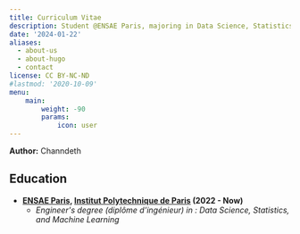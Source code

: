 ```yaml
---
title: Curriculum Vitae
description: Student @ENSAE Paris, majoring in Data Science, Statistics, and Machine Learning.
date: '2024-01-22'
aliases:
  - about-us
  - about-hugo
  - contact
license: CC BY-NC-ND
#lastmod: '2020-10-09'
menu:
    main: 
        weight: -90
        params:
            icon: user
---
```


**Author:** Channdeth

## Education

- **[ENSAE Paris,](https://www.ensae.fr/) [Institut Polytechnique de Paris](https://www.ip-paris.fr/en) (2022 - Now)**
  - *Engineer's degree (diplôme d’ingénieur) in : Data Science, Statistics, and Machine Learning*
  <!--- *Expected Graduation Date: [Month, Year]*
- **[Institute of Technology of Cambodia](https://itc.edu.kh/) (2019-2022)** 
    - *Engineering Program: 3 years of formation in mathematics, physics, and information.*
    - *Admitted to ENSAE Paris through a competitive examination by IP_Paris at the end of 2021.*

## Work Experience

### [Paris Partners Softwares](https://www.parispartners.com/)
- *Position: AI engineer Intern*
- *Duration: June 2023- September 2023*
- *Description:*
    - Study Difference large language model and application.
    - Build a system by using chat models( GPT3.5, LLama2) that evaluate resumes based on a job description and provides a list of qualified and disqualified candidates with the reasons for each decision.

## Skills

| Category              | Skills                                         |
|-----------------------|------------------------------------------------|
| Programming Languages | Python, R Programming, Stata                   |
| Databases             | SQL                                            |
| Development Tools     | Visual Studio Code, Git                         |
| OS and Software       | Windows, Mac OS X, Linux, Microsoft Office, LaTeX |

## Languages

| Language   | Proficiency    |
|------------|----------------|
| Khmer      | Native         |
| English    | B2/C1          |
| French     | B1             |
## Projects
### ENSAE Paris & Collège de France : *Applied Statistics Project*
- *Topics: Explaining performance GAPS in Mathematics from panel data*
- *Duration: Nov 2022- May 2023*
- *Description: The objective is to explore the possible determinants of mathematics performance gaps among French students, using data from the Direction de le Évaluation, de la Prospective et de la Performance (DEPP) panel related to Premier Degré, and includes three measures of performance evaluation of the student in mathematics, as well as multiple information about their academic performance and social profile.*
- *Technologies Used: Python, Visualisation, PCA, Regression, etc.*
### ENSAE Paris: *Course Python for DS*
- *Topics: Research of Potential Countries for Investment in Education*
- *Duration: Sept 2022 - Dec 2022*
- *Description:*
  - Identified countries for better investment in education by constructing indicators and ranking them based on opportunities.
  - Utilized Python for data analysis and visualization.
  - Applied techniques such as PCA and scoring to assess and prioritize countries.
- *Technologies Used: Python, Visualisation, PCA, scoring, etc.*


## Certifications
- [*Generative AI with Large Language Models*](https://www.coursera.org/account/accomplishments/records/9XGD2HSXP5U8)
  - *Issuing Organization: DeepLearning.AI*
  - *Date: February 2024*
- [*Machine Learning Specialization*](https://www.coursera.org/account/accomplishments/specialization/APRT2QPQ6R83)
  - *Issuing Organization: DeepLearning.AI & Stanford University*
  - *Date: August 2023*

## Awards and Honors

| Award                              | Organization                          | Date        | Achievement                                                                                                     |
|------------------------------------|---------------------------------------|-------------|-----------------------------------------------------------------------------------------------------------------|
| The Eiffel Excellence Scholarship   | Associated with ENSAE Paris           | July 2022   | Received the Eiffel Excellence Scholarship to pursue an engineer’s degree (diplôme d’ingénieur) at ENSAE Paris based on academic records. |
| Grade A Baccalaureate              | Ministry of Education of Cambodia     | Oct 2019   | Obtained a grade A, ranking in the Top 20 among all participants in the national Baccalaureate exam.            |


## Divers

- Tutoring first and second year students at ITC in mathematics and physics, and tutoring students who want to take the entrance exam for IP-Paris in mathematics and physics.
- Active member at [Association Polytechnique khmers (AXK)](https://axkhmer.org/)


